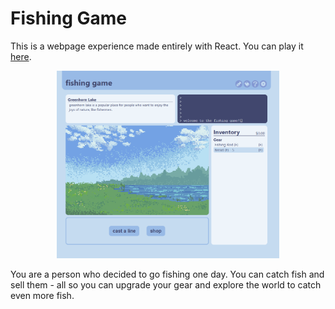 # Fishing Game

This is a webpage experience made entirely with React. You can play it [here](https://ja9q.github.io/fish/).

<div align="center">
<img src="src/0assets/screenshot.png" alt="a screenshot of the fishing game" height="300px">
</div>

You are a person who decided to go fishing one day. You can catch fish and sell them - all so you can upgrade your gear and explore the world to catch even more fish.